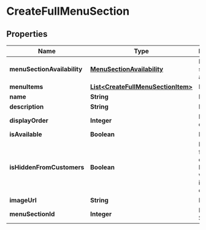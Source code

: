 
# CreateFullMenuSection

## Properties
Name | Type | Description | Notes
------------ | ------------- | ------------- | -------------
**menuSectionAvailability** | [**MenuSectionAvailability**](MenuSectionAvailability.md) | Menu section availability |  [optional]
**menuItems** | [**List&lt;CreateFullMenuSectionItem&gt;**](CreateFullMenuSectionItem.md) | Menu items |  [optional]
**name** | **String** | Name |  [optional]
**description** | **String** | Description |  [optional]
**displayOrder** | **Integer** | Display order |  [optional]
**isAvailable** | **Boolean** | Is available |  [optional]
**isHiddenFromCustomers** | **Boolean** | Is hidden from customer. Perhaps when the item is out of stock. |  [optional]
**imageUrl** | **String** | Image url |  [optional]
**menuSectionId** | **Integer** | Menu Section Id |  [optional]



